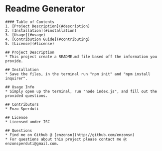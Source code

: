 # Readme Generator

    #### Table of Contents
    1. [Project Description](#description)
    2. [Installation](#installation)
    3. [Usage](#usage)
    4. [Contribution Guide](#contributing)
    5. [License](#license)
    
    ## Project Description 
    * This project create a README.md file based off the information you provide.
    
    ## Installation
    * Save the files, in the terminal run "npm init" and "npm install inquirer".
    
    ## Usage Info
    * Simply open up the terminal, run "node index.js", and fill out the provided questions.
    
    ## Contributors
    * Enzo Sperduti
    
    ## License
    * Licensed under ISC
    
    ## Questions
    * Find me on Github @ [enzonsn](http://github.com/enzonsn)
    * For questions about this project please contact me @: enzonsperduti@gmail.com.
  